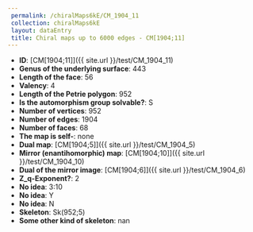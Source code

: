 ```yaml
--- 
 permalink: /chiralMaps6kE/CM_1904_11 
 collection: chiralMaps6kE
 layout: dataEntry
 title: Chiral maps up to 6000 edges - CM[1904;11]
---
```


- **ID**: [CM[1904;11]]({{ site.url }}/test/CM_1904_11)
- **Genus of the underlying surface**: 443
- **Length of the face**: 56
- **Valency**: 4
- **Length of the Petrie polygon**: 952
- **Is the automorphism group solvable?**: S
- **Number of vertices**: 952
- **Number of edges**: 1904
- **Number of faces**: 68
- **The map is self-**: none
- **Dual map**: [CM[1904;5]]({{ site.url }}/test/CM_1904_5)
- **Mirror (enantihomorphic) map**: [CM[1904;10]]({{ site.url }}/test/CM_1904_10)
- **Dual of the mirror image**: [CM[1904;6]]({{ site.url }}/test/CM_1904_6)
- **Z_q-Exponent?**: 2
- **No idea**:  3:10
- **No idea**: Y
- **No idea**: N
- **Skeleton**: Sk(952;5)
- **Some other kind of skeleton**: nan

